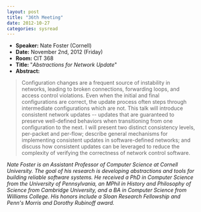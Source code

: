 ```yaml
---
layout: post
title: "36th Meeting"
date: 2012-10-27
categories: sysread
---
```


<ul>
	<li><strong>Speaker:</strong> Nate Foster (Cornell)</li>
	<li><strong>Date:</strong> November 2nd, 2012 (Friday)</li>
	<li><strong>Room:</strong> CIT 368</li>
	<li><strong>Title: </strong>"<em>Abstractions for Network Update</em>"</li>
	<li><strong>Abstract:</strong></li>
</ul>
<blockquote>Configuration changes are a frequent source of instability in networks, leading to broken connections, forwarding loops, and access control violations. Even when the initial and final configurations are correct, the update process often steps through intermediate configurations which are not. This talk will introduce consistent network updates -- updates that are guaranteed to preserve well-defined behaviors when transitioning from one configuration to the next. I will present two distinct consistency levels, per-packet and per-flow; describe general mechanisms for implementing consistent updates in software-defined networks; and discuss how consistent updates can be leveraged to reduce the complexity of verifying the correctness of network control software.</blockquote>

<em>Nate Foster is an Assistant Professor of Computer Science at Cornell University. The goal of his research is developing abstractions and tools for building reliable software systems. He received a PhD in Computer Science from the University of Pennsylvania, an MPhil in History and Philosophy of Science from Cambridge University, and a BA in Computer Science from Williams College. His honors include a Sloan Research Fellowship and Penn's Morris and Dorothy Rubinoff award.</em>
